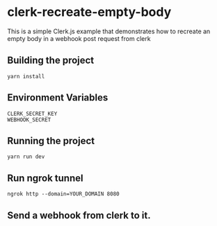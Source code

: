 # clerk-recreate-empty-body

This is a simple Clerk.js example that demonstrates how to recreate an empty body in a webhook post request from clerk

## Building the project
```
yarn install
```
## Environment Variables
```
CLERK_SECRET_KEY
WEBHOOK_SECRET
```
## Running the project
```
yarn run dev
```
## Run ngrok tunnel
```
ngrok http --domain=YOUR_DOMAIN 8080
```
## Send a webhook from clerk to it.